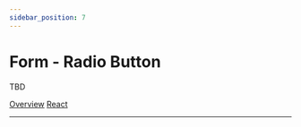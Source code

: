 ```yaml
---
sidebar_position: 7
---
```


# Form - Radio Button

TBD

<a href='./index.md'> Overview</a>
<a href='./react.md'> React</a>
__________________________________________________________________________________